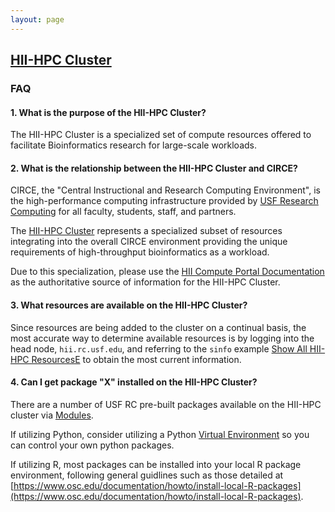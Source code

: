 ```yaml
---
layout: page
---
```


## [HII-HPC Cluster](../hii-hpc.html)

### FAQ

#### 1. What is the purpose of the HII-HPC Cluster?

The HII-HPC Cluster is a specialized set of compute resources offered
to facilitate Bioinformatics research for large-scale workloads.

#### 2. What is the relationship between the HII-HPC Cluster and CIRCE?

CIRCE, the "Central Instructional and Research Computing Environment",
is the high-performance computing infrastructure provided by
[USF Research Computing](http://www.usf.edu/it/research-computing/)
for all faculty, students, staff, and partners.

The [HII-HPC Cluster](../hii-hpc.html) represents a specialized subset of resources
integrating into the overall CIRCE environment providing the unique requirements of
high-throughput bioinformatics as a workload.

Due to this specialization, please use the [HII Compute Portal Documentation](https://usf-hii.github.io/)
as the authoritative source of information for the HII-HPC Cluster.

#### 3. What resources are available on the HII-HPC Cluster?

Since resources are being added to the cluster on a continual basis, the most accurate way to determine
available resources is by logging into the head node, `hii.rc.usf.edu`, and referring to
the `sinfo` example [Show All HII-HPC ResourcesE](sinfo.html#show-all-hii-hpc-resources) to obtain the most current information.

#### 4. Can I get package "X" installed on the HII-HPC Cluster?

There are a number of USF RC pre-built packages available on the HII-HPC cluster via [Modules](modules.html).

If utilizing Python, consider utilizing a Python [Virtual Environment](python-virtualenv.html) so you can
control your own python packages.

If utilizing R, most packages can be installed into your local R package environment,
following general guidlines such as those detailed at [https://www.osc.edu/documentation/howto/install-local-R-packages](https://www.osc.edu/documentation/howto/install-local-R-packages).


